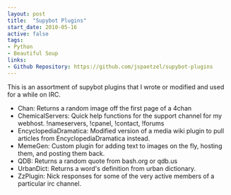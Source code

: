 ```yaml
---
layout: post
title:  "Supybot Plugins"
start_date: 2010-05-16
active: false
tags:
- Python
- Beautiful Soup
links:
- Github Repository: https://github.com/jspaetzel/supybot-plugins
---
```


This is an assortment of supybot plugins that I wrote or modified and used for a while on IRC. <!--more-->

- Chan: Returns a random image off the first page of a 4chan <board>
- ChemicalServers: Quick help functions for the support channel for my webhost. !nameservers, !cpanel, !contact, !forums
- EncyclopediaDramatica: Modified version of a media wiki plugin to pull articles from EncyclopediaDramatica instead.
- MemeGen: Custom plugin for adding text to images on the fly, hosting them, and posting them back.
- QDB: Returns a random quote from bash.org or qdb.us
- UrbanDict: Returns a word's definition from urban dictionary.
- ZzPlugin: Nick responses for some of the very active members of a particular irc channel.
